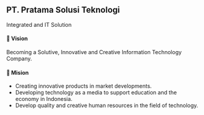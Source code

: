 ## PT. Pratama Solusi Teknologi
Integrated and IT Solution

#### :dart: Vision
Becoming a Solutive, Innovative and Creative Information Technology Company.

#### :rocket: Mision
- Creating innovative products in market developments.
- Developing technology as a media to support education and the economy in Indonesia.
- Develop quality and creative human resources in the field of technology.
